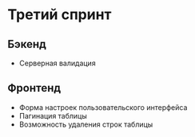 # Третий спринт
## Бэкенд
- Cерверная валидация
## Фронтенд
- Форма настроек пользовательского интерфейса
- Пагинация таблицы
- Возможность удаления строк таблицы
